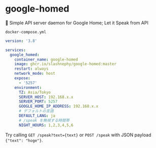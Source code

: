 # google-homed

📢 Simple API server daemon for Google Home; Let it Speak from API

`docker-compose.yml`

```yaml
version: '3.8'

services:
  google_homed:
    container_name: google-homed
    image: ghcr.io/slashnephy/google-homed:master
    restart: always
    network_mode: host
    expose:
      - '5257'
    environment:
      TZ: Asia/Tokyo
      SERVER_HOST: 192.168.x.x
      SERVER_PORT: 5257
      GOOGLE_HOME_IP_ADDRESS: 192.168.x.x
      # デフォルトの言語
      DEFAULT_LANG: ja
      # /speak を無視する時間帯
      NIGHT_HOURS: 1,2,3,4,5,6
```

Try calling `GET /speak?text={text}` or `POST /speak` with JSON payload `{"text": "hoge"}`.
